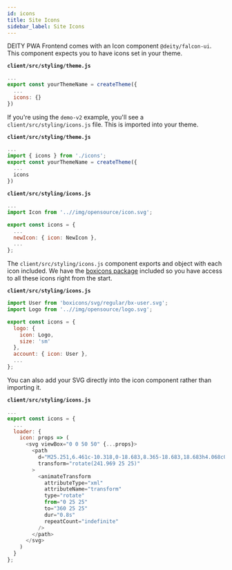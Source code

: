 ```yaml
---
id: icons
title: Site Icons
sidebar_label: Site Icons
---
```


DEITY PWA Frontend comes with an Icon component `@deity/falcon-ui`. This component expects you to have icons set in your theme.

**`client/src/styling/theme.js`**
```js
...
export const yourThemeName = createTheme({
  ...
  icons: {}
})
```

If you're using the `demo-v2` example, you'll see a `client/src/styling/icons.js` file. This is imported into your theme.

**`client/src/styling/theme.js`**
```js
...
import { icons } from './icons';
export const yourThemeName = createTheme({
  ...
  icons
})
```

**`client/src/styling/icons.js`**
```js
...
import Icon from '..//img/opensource/icon.svg';

export const icons = {
  ...
  newIcon: { icon: NewIcon },
  ...
};
```

The `client/src/styling/icons.js` component exports and object with each icon included. We have the <a href="https://boxicons.com/" target="_blank" rel="noopener noreferrer">boxicons package</a> included so you have access to all these icons right from the start.

**`client/src/styling/icons.js`**
```js
import User from 'boxicons/svg/regular/bx-user.svg';
import Logo from '..//img/opensource/logo.svg';

export const icons = {
  logo: {
    icon: Logo,
    size: 'sm'
  },
  account: { icon: User },
  ...
};
```

You can also add your SVG directly into the icon component rather than importing it.

**`client/src/styling/icons.js`**
```js
...
export const icons = {
  ...
  loader: {
    icon: props => (
      <svg viewBox="0 0 50 50" {...props}>
        <path
          d="M25.251,6.461c-10.318,0-18.683,8.365-18.683,18.683h4.068c0-8.071,6.543-14.615,14.615-14.615V6.461z"
          transform="rotate(241.969 25 25)"
        >
          <animateTransform
            attributeType="xml"
            attributeName="transform"
            type="rotate"
            from="0 25 25"
            to="360 25 25"
            dur="0.8s"
            repeatCount="indefinite"
          />
        </path>
      </svg>
    )
  }
};
```

